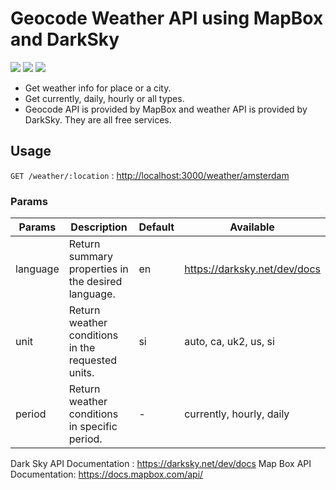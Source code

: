 # Geocode Weather API using MapBox and DarkSky

![](https://img.shields.io/github/stars/Chaisser/geocode-weather) ![](https://img.shields.io/github/forks/Chaisser/geocode-weather) ![](https://img.shields.io/github/issues/Chaisser/geocode-weather)

- Get weather info for place or a city.
- Get currently, daily, hourly or all types.
- Geocode API is provided by MapBox and weather API is provided by DarkSky. They are all free services.

## Usage

`GET /weather/:location` : <http://localhost:3000/weather/amsterdam>

### Params

| Params   | Description                                        | Default | Available                      |
| -------- | -------------------------------------------------- | ------- | ------------------------------ |
| language | Return summary properties in the desired language. | en      | <https://darksky.net/dev/docs> |
| unit     | Return weather conditions in the requested units.  | si      | auto, ca, uk2, us, si          |
| period   | Return weather conditions in specific period.      | -       | currently, hourly, daily       |

Dark Sky API Documentation : <https://darksky.net/dev/docs>
Map Box API Documentation: <https://docs.mapbox.com/api/>
